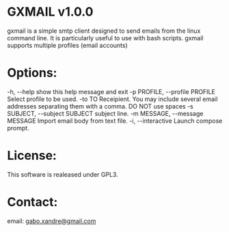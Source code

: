 # GXMAIL v1.0.0  


gxmail is a simple smtp client designed to send emails from the linux command line.
It is particularly useful to use with bash scripts. 
gxmail supports multiple profiles (email accounts)

# Options:

  -h, --help            show this help message and exit
  -p PROFILE, --profile PROFILE
                        Select profile to be used.
  -to TO                Receipient. You may include several email addresses
                        separating them with a comma. DO NOT use spaces
  -s SUBJECT, --subject SUBJECT
                        subject line.
  -m MESSAGE, --message MESSAGE
                        Import email body from text file.
  -i, --interactive     Launch compose prompt.

# License:

This software is realeased under GPL3.

# Contact:

email: gabo.xandre@gmail.com
